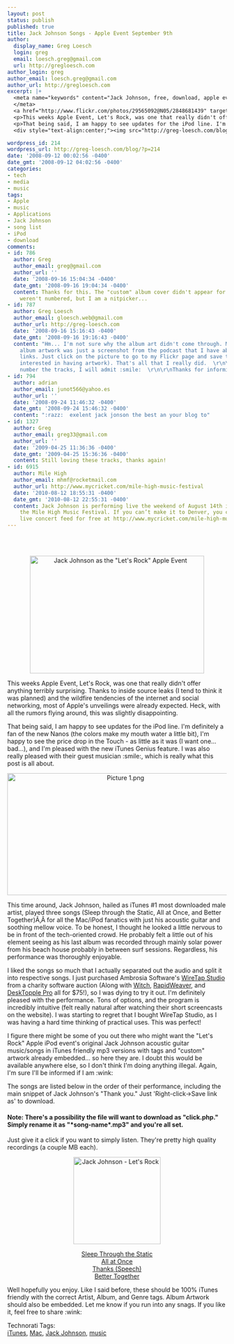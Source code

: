 ```yaml
---
layout: post
status: publish
published: true
title: Jack Johnson Songs - Apple Event September 9th
author:
  display_name: Greg Loesch
  login: greg
  email: loesch.greg@gmail.com
  url: http://gregloesch.com
author_login: greg
author_email: loesch.greg@gmail.com
author_url: http://gregloesch.com
excerpt: |+
  <meta name="keywords" content="Jack Johnson, free, download, apple event, let's rock, ipod, acoustic, guitar, songs, greg loesch, wiretap studio, list, thanks, better together, sleep through the static, all at once">
  </meta>
  <a href="http://www.flickr.com/photos/29565092@N05/2848681439" target="_blank" title="View 'Jack Johnson as the &quot;Let's Rock&quot; Apple Event' on Flickr.com"><div style="text-align:center;"><img src="http://farm4.static.flickr.com/3060/2848681439_972d935b82.jpg" alt="Jack Johnson as the &quot;Let's Rock&quot; Apple Event" border="0" width="400" height="270" /></div></a>
  <p>This weeks Apple Event, Let's Rock, was one that really didn't offer anything terribly surprising. Thanks to inside source leaks (I tend to think it was planned) and the wildfire tendencies of the internet and social networking, most of Apple's unveilings were already expected. Heck, with all the rumors flying around, this was slightly disappointing.</p>
  <p>That being said, I am happy to see updates for the iPod line. I'm definitely a fan of the new Nanos (the colors make my mouth water a little bit), I'm happy to see the price drop in the Touch - as little as it was (I want one... bad...), and I'm pleased with the new iTunes Genius feature. I was also really pleased with their guest musician :smile:, which is really what this post is all about. </p>
  <div style="text-align:center;"><img src="http://greg-loesch.com/blog/pics/2008/09/picture-1.png" alt="Picture 1.png" border="0" width="527" height="280" /></div>

wordpress_id: 214
wordpress_url: http://greg-loesch.com/blog/?p=214
date: '2008-09-12 00:02:56 -0400'
date_gmt: '2008-09-12 04:02:56 -0400'
categories:
- tech
- media
- music
tags:
- Apple
- music
- Applications
- Jack Johnson
- song list
- iPod
- download
comments:
- id: 786
  author: Greg
  author_email: greg@gmail.com
  author_url: ''
  date: '2008-09-16 15:04:34 -0400'
  date_gmt: '2008-09-16 19:04:34 -0400'
  content: Thanks for this. The "custom" album cover didn't appear for me and tracks
    weren't numbered, but I am a nitpicker...
- id: 787
  author: Greg Loesch
  author_email: gloesch.web@gmail.com
  author_url: http://greg-loesch.com
  date: '2008-09-16 15:16:43 -0400'
  date_gmt: '2008-09-16 19:16:43 -0400'
  content: "Hm... I'm not sure why the album art didn't come through. My \"custom\"
    album artwork was just a screenshot from the podcast that I have above the song
    links. Just click on the picture to go to my Flickr page and save that (if you're
    interested in having artwork). That's all that I really did.  \r\n\r\nI didn't
    number the tracks, I will admit :smile:  \r\n\r\nThanks for informing me!"
- id: 794
  author: adrian
  author_email: junot566@yahoo.es
  author_url: ''
  date: '2008-09-24 11:46:32 -0400'
  date_gmt: '2008-09-24 15:46:32 -0400'
  content: ":razz:  exelent jack jonson the best an your blog to"
- id: 1327
  author: Greg
  author_email: greg33@gmail.com
  author_url: ''
  date: '2009-04-25 11:36:36 -0400'
  date_gmt: '2009-04-25 15:36:36 -0400'
  content: Still loving these tracks, thanks again!
- id: 6915
  author: Mile High
  author_email: mhmf@rocketmail.com
  author_url: http://www.mycricket.com/mile-high-music-festival
  date: '2010-08-12 18:55:31 -0400'
  date_gmt: '2010-08-12 22:55:31 -0400'
  content: Jack Johnson is performing live the weekend of August 14th in Denver, at
    the Mile High Music Festival. If you can’t make it to Denver, you can watch the
    live concert feed for free at http://www.mycricket.com/mile-high-music-festival
---
```

<p><meta name="keywords" content="Jack Johnson, free, download, apple event, let's rock, ipod, acoustic, guitar, songs, greg loesch, wiretap studio, list, thanks, better together, sleep through the static, all at once"><br />
</meta><br />
<a href="http://www.flickr.com/photos/29565092@N05/2848681439" target="_blank" title="View 'Jack Johnson as the &quot;Let's Rock&quot; Apple Event' on Flickr.com">
<div style="text-align:center;"><img src="http://farm4.static.flickr.com/3060/2848681439_972d935b82.jpg" alt="Jack Johnson as the &quot;Let's Rock&quot; Apple Event" border="0" width="400" height="270" /></div>
<p></a></p>
<p>This weeks Apple Event, Let's Rock, was one that really didn't offer anything terribly surprising. Thanks to inside source leaks (I tend to think it was planned) and the wildfire tendencies of the internet and social networking, most of Apple's unveilings were already expected. Heck, with all the rumors flying around, this was slightly disappointing.</p>
<p>That being said, I am happy to see updates for the iPod line. I'm definitely a fan of the new Nanos (the colors make my mouth water a little bit), I'm happy to see the price drop in the Touch - as little as it was (I want one... bad...), and I'm pleased with the new iTunes Genius feature. I was also really pleased with their guest musician :smile:, which is really what this post is all about. </p>
<div style="text-align:center;"><img src="http://greg-loesch.com/blog/pics/2008/09/picture-1.png" alt="Picture 1.png" border="0" width="527" height="280" /></div>
<p><a id="more"></a><a id="more-214"></a></p>
<p>This time around, Jack Johnson, hailed as iTunes #1 most downloaded male artist, played three songs (Sleep through the Static, All at Once, and Better Together)Ã‚Â for all the Mac/iPod fanatics with just his acoustic guitar and soothing mellow voice. To be honest, I thought he looked a little nervous to be in front of the tech-oriented crowd. He probably felt a little out of his element seeing as his last album was recorded through mainly solar power from his beach house probably in between surf sessions. Regardless, his performance was thoroughly enjoyable.</p>
<p>I liked the songs so much that I actually separated out the audio and split it into respective songs. I just purchased Ambrosia Software's <a href="http://www.ambrosiasw.com/utilities/wiretap" target="_blank">WireTap Studio</a> from a charity software auction (Along with <a href="http://www.manytricks.com/witch/" target="_blank">Witch</a>, <a href="http://www.realmacsoftware.com/rapidweaver/" target="_blank">RapidWeaver</a>, and <a href="http://foggynoggin.com/desktopple" target="_blank">DeskTopple Pro</a> all for $75!), so I was dying to try it out. I'm definitely pleased with the performance. Tons of options, and the program is incredibly intuitive (felt really natural after watching their short screencasts on the website). I was starting to regret that I bought WireTap Studio, as I was having a hard time thinking of practical uses. This was perfect!</p>
<p>I figure there might be some of you out there who might want the "Let's Rock" Apple iPod event's original Jack Johnson acoustic guitar music/songs in iTunes friendly mp3 versions with tags and "custom" artwork already embedded... so here they are. I doubt this would be available anywhere else, so I don't think I'm doing anything illegal. Again, I'm sure I'll be informed if I am :wink:</p>
<p>The songs are listed below in the order of their performance, including the main snippet of Jack Johnson's "Thank you." Just 'Right-click->Save link as' to download.</p>
<h4>Note:  There's a possibility the file will want to download as "click.php." Simply rename it as "*song-name*.mp3" and you're all set. </h4>
<p>Just give it a click if you want to simply listen. They're pretty high quality recordings (a couple MB each).<br />
<a href="http://www.flickr.com/photos/29565092@N05/2850158670" title="View 'Jack Johnson - Let's Rock' on Flickr.com">
<div style="text-align:center;"><img src="http://farm4.static.flickr.com/3143/2850158670_ddc182393d.jpg" alt="Jack Johnson - Let's Rock" border="0" width="200" height="200" /></div>
<p></a></p>
<div align=center>
<dl>
<dt>
<a href="http://www.greg-loesch.com/get/ccount/click.php?id=1" target="_blank">Sleep Through the Static</a>
</dt>
<dt>
<a href="http://www.greg-loesch.com/get/ccount/click.php?id=2" target="_blank">All at Once</a>
</dt>
<dt>
<a href="http://www.greg-loesch.com/get/ccount/click.php?id=3" target="_blank">Thanks (Speech)</a>
</dt>
<dt>
<a href="http://www.greg-loesch.com/get/ccount/click.php?id=4" target="_blank">Better Together</a>
</dt>
</dl>
</div>
<p>Well hopefully you enjoy. Like I said before, these should be 100% iTunes friendly with the correct Artist, Album, and Genre tags. Album Artwork should also be embedded. Let me know if you run into any snags. If you like it, feel free to share :wink: </p>
<p><!-- Technorati Tags Start --></p>
<p>Technorati Tags:<br />
<a href="http://technorati.com/tag/iTunes" rel="tag">iTunes</a>, <a href="http://technorati.com/tag/Mac" rel="tag">Mac</a>, <a href="http://technorati.com/tag/Jack%20Johnson" rel="tag">Jack Johnson</a>, <a href="http://technorati.com/tag/music" rel="tag">music</a></p>
<p><!-- Technorati Tags End --></p>

